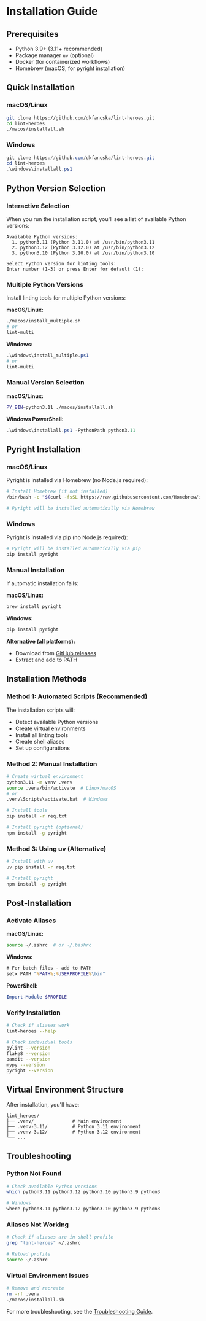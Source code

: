 # Installation Guide

## Prerequisites

- Python 3.9+ (3.11+ recommended)
- Package manager `uv` (optional)
- Docker (for containerized workflows)
- Homebrew (macOS, for pyright installation)

## Quick Installation

### macOS/Linux
```bash
git clone https://github.com/dkfancska/lint-heroes.git
cd lint-heroes
./macos/installall.sh
```

### Windows
```powershell
git clone https://github.com/dkfancska/lint-heroes.git
cd lint-heroes
.\windows\installall.ps1
```

## Python Version Selection

### Interactive Selection

When you run the installation script, you'll see a list of available Python versions:

```
Available Python versions:
  1. python3.11 (Python 3.11.0) at /usr/bin/python3.11
  2. python3.12 (Python 3.12.0) at /usr/bin/python3.12
  3. python3.10 (Python 3.10.0) at /usr/bin/python3.10

Select Python version for linting tools:
Enter number (1-3) or press Enter for default (1):
```

### Multiple Python Versions

Install linting tools for multiple Python versions:

**macOS/Linux:**
```bash
./macos/install_multiple.sh
# or
lint-multi
```

**Windows:**
```powershell
.\windows\install_multiple.ps1
# or
lint-multi
```

### Manual Version Selection

**macOS/Linux:**
```bash
PY_BIN=python3.11 ./macos/installall.sh
```

**Windows PowerShell:**
```powershell
.\windows\installall.ps1 -PythonPath python3.11
```

## Pyright Installation

### macOS/Linux

Pyright is installed via Homebrew (no Node.js required):

```bash
# Install Homebrew (if not installed)
/bin/bash -c "$(curl -fsSL https://raw.githubusercontent.com/Homebrew/install/HEAD/install.sh)"

# Pyright will be installed automatically via Homebrew
```

### Windows

Pyright is installed via pip (no Node.js required):

```bash
# Pyright will be installed automatically via pip
pip install pyright
```

### Manual Installation

If automatic installation fails:

**macOS/Linux:**
```bash
brew install pyright
```

**Windows:**
```bash
pip install pyright
```

**Alternative (all platforms):**
- Download from [GitHub releases](https://github.com/microsoft/pyright/releases)
- Extract and add to PATH

## Installation Methods

### Method 1: Automated Scripts (Recommended)

The installation scripts will:
- Detect available Python versions
- Create virtual environments
- Install all linting tools
- Create shell aliases
- Set up configurations

### Method 2: Manual Installation

```bash
# Create virtual environment
python3.11 -m venv .venv
source .venv/bin/activate  # Linux/macOS
# or
.venv\Scripts\activate.bat  # Windows

# Install tools
pip install -r req.txt

# Install pyright (optional)
npm install -g pyright
```

### Method 3: Using uv (Alternative)

```bash
# Install with uv
uv pip install -r req.txt

# Install pyright
npm install -g pyright
```

## Post-Installation

### Activate Aliases

**macOS/Linux:**
```bash
source ~/.zshrc  # or ~/.bashrc
```

**Windows:**
```cmd
# For batch files - add to PATH
setx PATH "%PATH%;%USERPROFILE%\bin"
```

**PowerShell:**
```powershell
Import-Module $PROFILE
```

### Verify Installation

```bash
# Check if aliases work
lint-heroes --help

# Check individual tools
pylint --version
flake8 --version
bandit --version
mypy --version
pyright --version
```

## Virtual Environment Structure

After installation, you'll have:

```
lint_heroes/
├── .venv/              # Main environment
├── .venv-3.11/         # Python 3.11 environment
├── .venv-3.12/         # Python 3.12 environment
└── ...
```

## Troubleshooting

### Python Not Found
```bash
# Check available Python versions
which python3.11 python3.12 python3.10 python3.9 python3

# Windows
where python3.11 python3.12 python3.10 python3.9 python3
```

### Aliases Not Working
```bash
# Check if aliases are in shell profile
grep "lint-heroes" ~/.zshrc

# Reload profile
source ~/.zshrc
```

### Virtual Environment Issues
```bash
# Remove and recreate
rm -rf .venv
./macos/installall.sh
```

For more troubleshooting, see the [Troubleshooting Guide](../troubleshooting/README.md).
